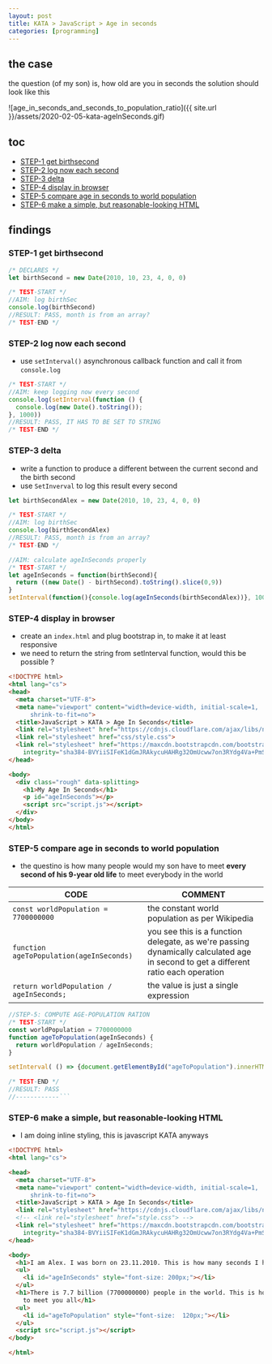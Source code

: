 ```yaml
---
layout: post
title: KATA > JavaScript > Age in seconds
categories: [programming]
---
```

## the case	
the question (of my son) is, how old are you in seconds
the solution should look like this 

![age_in_seconds_and_seconds_to_population_ratio]({{ site.url }}/assets/2020-02-05-kata-ageInSeconds.gif)

## toc
<!-- TOC -->

- [STEP-1 get birthsecond](#step-1-get-birthsecond)
- [STEP-2 log now each second](#step-2-log-now-each-second)
- [STEP-3 delta](#step-3-delta)
- [STEP-4 display in browser](#step-4-display-in-browser)
- [STEP-5 compare age in seconds to world population](#step-5-compare-age-in-seconds-to-world-population)
- [STEP-6 make a simple, but reasonable-looking HTML](#step-6-make-a-simple-but-reasonable-looking-html)

<!-- /TOC -->

## findings
### STEP-1 get birthsecond

```js
/* DECLARES */
let birthSecond = new Date(2010, 10, 23, 4, 0, 0)

/* TEST-START */
//AIM: log birthSec
console.log(birthSecond)
//RESULT: PASS, month is from an array? 
/* TEST-END */
```

### STEP-2 log now each second
* use `setInterval()` asynchronous callback function and call it from `console.log`

```js
/* TEST-START */
//AIM: keep logging now every second
console.log(setInterval(function () {
  console.log(new Date().toString());
}, 1000))
//RESULT: PASS, IT HAS TO BE SET TO STRING
/* TEST-END */
```

### STEP-3 delta
* write a function to produce a different between the current second and the birth second
* use `SetInverval` to log this result every second

```js
let birthSecondAlex = new Date(2010, 10, 23, 4, 0, 0)

/* TEST-START */
//AIM: log birthSec
console.log(birthSecondAlex)
//RESULT: PASS, month is from an array? 
/* TEST-END */

//AIM: calculate ageInSeconds properly
/* TEST-START */
let ageInSeconds = function(birthSecond){
  return ((new Date() - birthSecond).toString().slice(0,9))
}
setInterval(function(){console.log(ageInSeconds(birthSecondAlex))}, 1000);
```

### STEP-4 display in browser
* create an `index.html` and plug bootstrap in, to make it at least responsive
* we need to return the string from setInterval function, would this be possible ? 

```html
<!DOCTYPE html>
<html lang="cs">
<head>
  <meta charset="UTF-8">
  <meta name="viewport" content="width=device-width, initial-scale=1,
      shrink-to-fit=no">
  <title>JavaScript > KATA > Age In Seconds</title>
  <link rel="stylesheet" href="https://cdnjs.cloudflare.com/ajax/libs/normalize/5.0.0/normalize.min.css">
  <link rel="stylesheet" href="css/style.css">
  <link rel="stylesheet" href="https://maxcdn.bootstrapcdn.com/bootstrap/3.3.7/css/bootstrap.min.css"
    integrity="sha384-BVYiiSIFeK1dGmJRAkycuHAHRg32OmUcww7on3RYdg4Va+PmSTsz/K68vbdEjh4u" crossorigin="anonymous" />
</head>

<body>
  <div class="rough" data-splitting>
    <h1>My Age In Seconds</h1>
    <p id="ageInSeconds"></p>
    <script src="script.js"></script>
  </div>
</body>
</html>
```

### STEP-5 compare age in seconds to world population
* the questino is how many people would my son have to meet **every second of his 9-year old life** to meet everybody in the world

CODE                                       | COMMENT
-------------------------------------------|-----------------------------------------------------------------------------------------------------------------------------------
`const worldPopulation = 7700000000`       | the constant world population as per Wikipedia
`function ageToPopulation(ageInSeconds)`   | you see this is a function delegate, as we're passing dynamically calculated age in second to get a different ratio each operation
`return worldPopulation / ageInSeconds;  ` | the value is just a single expression

```js
//STEP-5: COMPUTE AGE-POPULATION RATION
/* TEST-START */
const worldPopulation = 7700000000
function ageToPopulation(ageInSeconds) {
  return worldPopulation / ageInSeconds;  
}

setInterval( () => {document.getElementById("ageToPopulation").innerHTML = ageToPopulation((ageInSeconds(birthSecondAlex)))}, 1000);

/* TEST-END */
//RESULT: PASS
//------------```
```

### STEP-6 make a simple, but reasonable-looking HTML
* I am doing inline styling, this is javascript KATA anyways

```html
<!DOCTYPE html>
<html lang="cs">

<head>
  <meta charset="UTF-8">
  <meta name="viewport" content="width=device-width, initial-scale=1,
      shrink-to-fit=no">
  <title>JavaScript > KATA > Age In Seconds</title>
  <link rel="stylesheet" href="https://cdnjs.cloudflare.com/ajax/libs/normalize/5.0.0/normalize.min.css">
  <!-- <link rel="stylesheet" href="style.css"> -->
  <link rel="stylesheet" href="https://maxcdn.bootstrapcdn.com/bootstrap/3.3.7/css/bootstrap.min.css"
    integrity="sha384-BVYiiSIFeK1dGmJRAkycuHAHRg32OmUcww7on3RYdg4Va+PmSTsz/K68vbdEjh4u" crossorigin="anonymous" />
</head>

<body>
  <h1>I am Alex. I was born on 23.11.2010. This is how many seconds I have been alive</h1>
  <ul>
    <li id="ageInSeconds" style="font-size: 200px;"></li>
  </ul>
  <h1>There is 7.7 billion (7700000000) people in the world. This is how many people-per-second I need to meet in order
    to meet you all</h1>
  <ul>
    <li id="ageToPopulation" style="font-size:  120px;"></li>
  </ul>
  <script src="script.js"></script>
</body>

</html>
```
